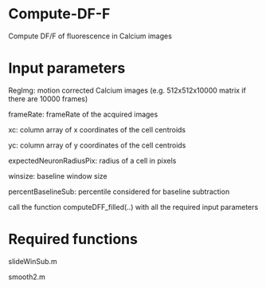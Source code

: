 # Compute-DF-F
Compute DF/F of fluorescence in Calcium images

# Input parameters


RegImg: motion corrected Calcium images (e.g. 512x512x10000 matrix if there are 10000 frames)

frameRate: frameRate of the acquired images

xc: column array of x coordinates of the cell centroids

yc: column array of y coordinates of the cell centroids

expectedNeuronRadiusPix: radius of a cell in pixels 

winsize: baseline window size

percentBaselineSub: percentile considered for baseline subtraction

call the function computeDFF_filled(..) with all the required input parameters

# Required functions

slideWinSub.m

smooth2.m

